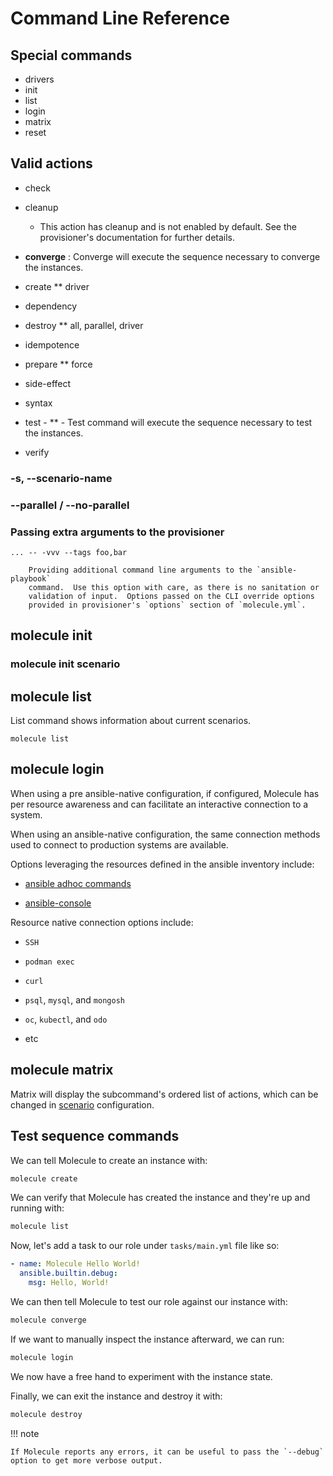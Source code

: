 # Command Line Reference

## Special commands

- drivers
- init
- list
- login
- matrix
- reset

## Valid actions

- check
- cleanup
  - This action has cleanup and is not enabled by default.
    See the provisioner's documentation for further details.

- **converge** : Converge will execute the sequence necessary to converge the instances.
- create \*\* driver
- dependency
- destroy \*\* all, parallel, driver
- idempotence
- prepare \*\* force
- side-effect
- syntax
- test - \*\* - Test command will execute the sequence necessary to test the instances.
- verify

### -s, --scenario-name

### --parallel / --no-parallel

### Passing extra arguments to the provisioner

```
... -- -vvv --tags foo,bar

    Providing additional command line arguments to the `ansible-playbook`
    command.  Use this option with care, as there is no sanitation or
    validation of input.  Options passed on the CLI override options
    provided in provisioner's `options` section of `molecule.yml`.
```

## molecule init

### molecule init scenario

## molecule list

List command shows information about current scenarios.

```
molecule list
```

## molecule login

When using a pre ansible-native configuration, if configured, Molecule has per resource awareness and can
facilitate an interactive connection to a system.

When using an ansible-native configuration, the same connection methods used to connect to production systems
are available.

Options leveraging the resources defined in the ansible inventory include:

- [ansible adhoc commands](https://docs.ansible.com/ansible/latest/command_guide/intro_adhoc.html)

- [ansible-console](https://docs.ansible.com/ansible/latest/cli/ansible-console.html)

Resource native connection options include:

- `SSH`

- `podman exec`

- `curl`

- `psql`, `mysql`, and `mongosh`

- `oc`, `kubectl`, and `odo`

- etc

## molecule matrix

Matrix will display the subcommand's ordered list of actions, which can
be changed in
[scenario](configuration.md#scenario)
configuration.

## Test sequence commands

We can tell Molecule to create an instance with:

```bash
molecule create
```

We can verify that Molecule has created the instance and they're up and
running with:

```bash
molecule list
```

Now, let's add a task to our role under `tasks/main.yml` file like so:

```yaml
- name: Molecule Hello World!
  ansible.builtin.debug:
    msg: Hello, World!
```

We can then tell Molecule to test our role against our instance with:

```bash
molecule converge
```

If we want to manually inspect the instance afterward, we can run:

```bash
molecule login
```

We now have a free hand to experiment with the instance state.

Finally, we can exit the instance and destroy it with:

```bash
molecule destroy
```

!!! note

    If Molecule reports any errors, it can be useful to pass the `--debug`
    option to get more verbose output.
